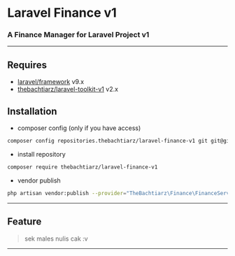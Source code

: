 # Laravel Finance v1

### A Finance Manager for Laravel Project v1

-------

## Requires
- [laravel/framework](https://github.com/laravel/framework/) v9.x
- [thebachtiarz/laravel-toolkit-v1](https://github.com/thebachtiarz/laravel-toolkit-v1/) v2.x

## Installation
- composer config (only if you have access)
```bash
composer config repositories.thebachtiarz/laravel-finance-v1 git git@github.com:thebachtiarz/laravel-finance-v1.git
```

- install repository
```bash
composer require thebachtiarz/laravel-finance-v1
```


- vendor publish
``` bash
php artisan vendor:publish --provider="TheBachtiarz\Finance\FinanceServiceProvider"
```

-------
## Feature

> sek males nulis cak :v
-------
